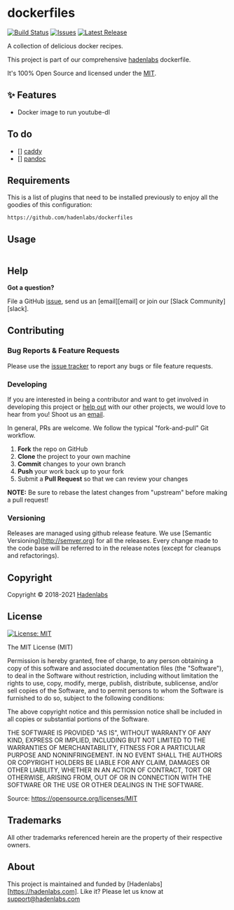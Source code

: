 <!--


  ** DO NOT EDIT THIS FILE
  **
  ** 1) Make all changes to `README.yaml`
  ** 2) Run`make readme` to rebuild this file.
  **
  ** (We maintain HUNDREDS of open source projects. This is how we maintain our sanity.)
  **


  -->

# dockerfiles

[![Build Status](https://travis-ci.org/hadenlabs/dockerfiles.svg?branch=main)](https://travis-ci.org/hadenlabs/dockerfiles) [![Issues](https://img.shields.io/github/issues/hadenlabs/dockerfiles.svg)](https://github.com/hadenlabs/dockerfiles/issues) [![Latest Release](https://img.shields.io/github/release/hadenlabs/dockerfiles.svg)](https://travis-ci.org/hadenlabs/dockerfiles/releases)

A collection of delicious docker recipes.

This project is part of our comprehensive [hadenlabs](https://hadenlabs.com) dockerfile.

It's 100% Open Source and licensed under the [MIT](LICENSE).

## :sparkles: Features

- Docker image to run youtube-dl

## To do

- [] [caddy](https://caddyserver.com/)
- [] [pandoc](https://pandoc.org/)

## Requirements

This is a list of plugins that need to be installed previously to enjoy all the goodies of this configuration:

```{.sourceCode .bash}
https://github.com/hadenlabs/dockerfiles
```

## Usage

```bash

```

## Help

**Got a question?**

File a GitHub [issue](https://github.com/hadenlabs/dockerfiles/issues), send us an [email][email] or join our [Slack Community][slack].

## Contributing

### Bug Reports & Feature Requests

Please use the [issue tracker](https://github.com/hadenlabs/dockerfiles/issues) to report any bugs or file feature requests.

### Developing

If you are interested in being a contributor and want to get involved in developing this project or [help out](https://hadenlabs.com) with our other projects, we would love to hear from you! Shoot us an [email](mailto:support@hadenlabs.com).

In general, PRs are welcome. We follow the typical "fork-and-pull" Git workflow.

1.  **Fork** the repo on GitHub
2.  **Clone** the project to your own machine
3.  **Commit** changes to your own branch
4.  **Push** your work back up to your fork
5.  Submit a **Pull Request** so that we can review your changes

**NOTE:** Be sure to rebase the latest changes from "upstream" before making a pull request!

### Versioning

Releases are managed using github release feature. We use \[Semantic Versioning\](<http://semver.org>) for all the releases. Every change made to the code base will be referred to in the release notes (except for cleanups and refactorings).

## Copyright

Copyright © 2018-2021 [Hadenlabs](https://hadenlabs.com)

## License

[![License: MIT](https://img.shields.io/badge/License-MIT-yellow.svg)](https://opensource.org/licenses/MIT)

The MIT License (MIT)

Permission is hereby granted, free of charge, to any person obtaining a copy of this software and associated documentation files (the "Software"), to deal in the Software without restriction, including without limitation the rights to use, copy, modify, merge, publish, distribute, sublicense, and/or sell copies of the Software, and to permit persons to whom the Software is furnished to do so, subject to the following conditions:

The above copyright notice and this permission notice shall be included in all copies or substantial portions of the Software.

THE SOFTWARE IS PROVIDED "AS IS", WITHOUT WARRANTY OF ANY KIND, EXPRESS OR IMPLIED, INCLUDING BUT NOT LIMITED TO THE WARRANTIES OF MERCHANTABILITY, FITNESS FOR A PARTICULAR PURPOSE AND NONINFRINGEMENT. IN NO EVENT SHALL THE AUTHORS OR COPYRIGHT HOLDERS BE LIABLE FOR ANY CLAIM, DAMAGES OR OTHER LIABILITY, WHETHER IN AN ACTION OF CONTRACT, TORT OR OTHERWISE, ARISING FROM, OUT OF OR IN CONNECTION WITH THE SOFTWARE OR THE USE OR OTHER DEALINGS IN THE SOFTWARE.

Source: <https://opensource.org/licenses/MIT>

## Trademarks

All other trademarks referenced herein are the property of their respective owners.

## About

This project is maintained and funded by [Hadenlabs][https://hadenlabs.com]. Like it? Please let us know at <support@hadenlabs.com>
